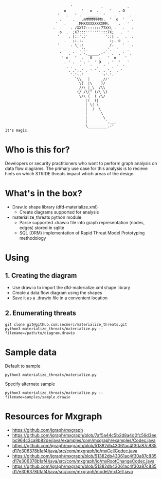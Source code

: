 ```
                              '             .           .
                           o       '   o  .     '   . O
                        '   .   ' .   _____  '    .      .
                         .     .   .mMMMMMMMm.  '  o  '   .
                       '   .     .MMXXXXXXXXXMM.    .   ' 
                      .       . /XX77:::::::77XX\ .   .   .
                         o  .  ;X7:::''''''':::7X;   .  '
                        '    . |::'.:'        '::| .   .  .
                           .   ;:.:.            :;. o   .
                        '     . \'.:            /.    '   .
                           .     `.':.        .'.  '    .
                         '   . '  .`-._____.-'   .  . '  .
                          ' o   '  .   O   .   '  o    '
                           . ' .  ' . '  ' O   . '  '   '
                            . .   '    '  .  '   . '  '
                             . .'..' . ' ' . . '.  . '
                              `.':.'        ':'.'.'
                                `\\_  |     _//'
                                  \(  |\    )/
                                  //\ |_\  /\\
                                 (/ /\(" )/\ \)
                                  \/\ (  ) /\/
                                     |(  )|
                                     | \( \
                                     |  )  \
                                     |      \
                                     |       \
                                     |        `.__,
                                     \_________.-'
It's magic.
```
# Who is this for?
Developers or security practitioners who want to perform graph analysis on data flow diagrams. The primary use case for this analysis is to recieve hints on which STRIDE threats impact which areas of the design.

# What's in the box?
* Draw.io shape library (dfd-materialize.xml)
    * Create diagrams supported for analysis
* materialize_threats python module
    * Parse supported .drawio file into graph representation (nodes, edges) stored in sqlite
    * SQL (ORM) implementation of Rapid Threat Model Prototyping methodology


# Using
## 1. Creating the diagram
* Use draw.io to import the dfd-materialize.xml shape library
* Create a data flow diagram using the shapes
* Save it as a .drawio file in a convenient location

## 2. Enumerating threats
```
git clone git@github.com:secmerc/materialize_threats.git
python3 materialize_threats/materialize.py --filename=/path/to/diagram.drawio
```

# Sample data
Default to sample
```
python3 materialize_threats/materialize.py
```

Specify alternate sample
```
python3 materialize_threats/materialize.py --filename=samples/sample.drawio
```

# Resources for Mxgraph
* https://github.com/jgraph/mxgraph
* https://github.com/jgraph/mxgraph/blob/7af5a44c5b2d8a4d0fc56d3eebc964c3ca8b82de/java/examples/com/mxgraph/examples/Codec.java
* https://github.com/jgraph/mxgraph/blob/51382db43061ac4f30a87c835d17e306378b1af4/java/src/com/mxgraph/io/mxCellCodec.java
* https://github.com/jgraph/mxgraph/blob/51382db43061ac4f30a87c835d17e306378b1af4/java/src/com/mxgraph/io/mxRootChangeCodec.java
* https://github.com/jgraph/mxgraph/blob/51382db43061ac4f30a87c835d17e306378b1af4/java/src/com/mxgraph/model/mxCell.java

